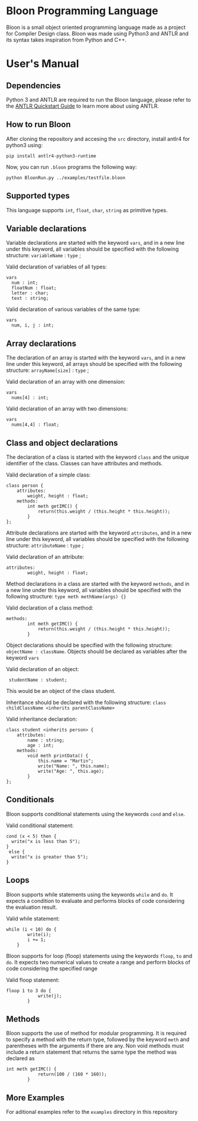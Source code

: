 # Bloon Programming Language

Bloon is a small object oriented programming language made as a project for Compiler Design class. Bloon was made using Python3 and ANTLR and its syntax takes inspiration from Python and C++.

# User's Manual

## Dependencies

Python 3 and ANTLR are required to run the Bloon language, please refer to the [ANTLR Quickstart Guide](https://github.com/antlr/antlr4/blob/master/doc/getting-started.md) to learn more about using ANTLR.

## How to run Bloon

After cloning the repository and accesing the `src` directory, install antlr4 for python3 using:

```
pip install antlr4-python3-runtime
```

Now, you can run `.bloon` programs the following way:

```
python BloonRun.py ../examples/testfile.bloon
```

## Supported types

This language supports `int`, `float`, `char`, `string` as primitive types.

## Variable declarations

Variable declarations are started with the keyword `vars`, and in a new line under this keyword, all variables should be specified with the following structure: `variableName` : `type` ;

Valid declaration of variables of all types:

```
vars 
  num : int;
  floatNum : float;
  letter : char;
  text : string;
```

Valid declaration of various variables of the same type:

```
vars 
  num, i, j : int;
```

## Array declarations

The declaration of an array is started with the keyword `vars`, and in a new line under this keyword, all arrays should be specified  with the following structure: `arrayName[size]` : `type` ;

Valid declaration of an array with one dimension:

```
vars 
  nums[4] : int;
```

Valid declaration of an array with two dimensions:

```
vars 
  nums[4,4] : float;
```

## Class and object declarations

The declaration of a class is started with the keyword `class` and the unique identifier of the class. Classes can have attributes and methods.

Valid declaration of a simple class:

```
class person {
    attributes:
        weight, height : float;
    methods:
        int meth getIMC() {
            return(this.weight / (this.height * this.height));
        }
};
```
Attribute declarations are started with the keyword `attributes`, and in a new line under this keyword, all variables should be specified with the following structure: `attributeName` : `type` ;

Valid declaration of an attribute:

```
attributes:
        weight, height : float;
```

Method declarations in a class are started with the keyword `methods`, and in a new line under this keyword, all variables should be specified with the following structure: `type meth methName(args) {}`

Valid declaration of a class method:

```
methods:
        int meth getIMC() {
            return(this.weight / (this.height * this.height));
        }
 ```
 
Object declarations should be specified with the following structure: `objectName : className`. Objects should be declared as variables after the keyword `vars`

Valid declaration of an object:

```
 studentName : student;
 ```
This would be an object of the class student.

Inheritance should be declared with the following structure:
`class childClassName <inherits parentClassName>` 

Valid inheritance declaration:

```
class student <inherits person> {
    attributes:
        name : string;
        age : int;
    methods:
        void meth printData() {
            this.name = "Martin";
            write("Name: ", this.name);
            write("Age: ", this.age);
        }
};

```
## Conditionals

Bloon supports conditional statements using the keywords `cond` and `else`.

Valid conditional statement:

```
cond (x < 5) then {
  write("x is less than 5");
}
 else {
  write("x is greater than 5");
}
```

## Loops

Bloon supports while statements using the keywords `while` and `do`. It expects a condition to evaluate and performs blocks of code considering the evaluation result.

Valid while statement:

```
while (i < 10) do {
        write(i);
        i += 1;
    }
```

Bloon supports for loop (floop) statements using the keywords `floop`, `to` and `do`. It expects two numerical values to create a range and perform blocks of code considering the specified range

Valid floop statement:

```
floop 1 to 3 do {
            write(j);
        }
```

## Methods

Bloon supports the use of method for modular programming. It is required to specify a method with the return type, followed by the keyword `meth` and parentheses with the arguments if there are any. Non void methods must include a return statement that returns the same type the method was declared as

```
int meth getIMC() {
            return(100 / (160 * 160));
        }
```

## More Examples

For aditional examples refer to the  `examples` directory in this repository

